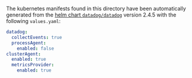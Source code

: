 The kubernetes manifests found in this directory have been automatically generated
from the [helm chart `datadog/datadog`](https://github.com/DataDog/helm-charts/tree/master/charts/datadog)
version 2.4.5 with the following `values.yaml`:

```yaml
datadog:
  collectEvents: true
  processAgent:
    enabled: false
clusterAgent:
  enabled: true
  metricsProvider:
    enabled: true
```
